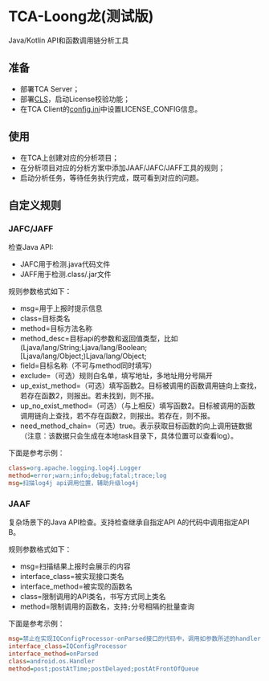 # TCA-Loong龙(测试版)
Java/Kotlin API和函数调用链分析工具

## 准备
- 部署TCA Server；
- 部署[CLS](https://github.com/Tencent/CodeAnalysis/tree/main/server/cls/README.md#部署)，启动License校验功能；
- 在TCA Client的[config.ini](https://github.com/Tencent/CodeAnalysis/tree/main/client/config.ini)中设置LICENSE_CONFIG信息。

## 使用
- 在TCA上创建对应的分析项目；
- 在分析项目对应的分析方案中添加JAAF/JAFC/JAFF工具的规则；
- 启动分析任务，等待任务执行完成，既可看到对应的问题。

## 自定义规则

### JAFC/JAFF
检查Java API:
- JAFC用于检测.java代码文件
- JAFF用于检测.class/.jar文件

规则参数格式如下：
- msg=用于上报时提示信息
- class=目标类名
- method=目标方法名称
- method_desc=目标api的参数和返回值类型，比如(Ljava/lang/String;Ljava/lang/Boolean;[Ljava/lang/Object;)Ljava/lang/Object;
- field=目标名称（不可与method同时填写）
- exclude=（可选）规则白名单，填写地址，多地址用分号隔开
- up_exist_method=（可选）填写函数2。目标被调用的函数调用链向上查找，若存在函数2，则报出。若未找到，则不报。
- up_no_exist_method=（可选）（与上相反）填写函数2。目标被调用的函数调用链向上查找，若不存在函数2，则报出。若存在，则不报。
- need_method_chain=（可选）true。表示获取目标函数的向上调用链数据（注意：该数据只会生成在本地task目录下，具体位置可以查看log）。

下面是参考示例：
```ini
class=org.apache.logging.log4j.Logger
method=error;warn;info;debug;fatal;trace;log
msg=扫描log4j api调用位置，辅助升级log4j
```

### JAAF
复杂场景下的Java API检查。支持检查继承自指定API A的代码中调用指定API B。

规则参数格式如下：
- msg=扫描结果上报时会展示的内容
- interface_class=被实现接口类名
- interface_method=被实现的函数名
- class=限制调用的API类名，书写方式同上类名
- method=限制调用的函数名，支持`;`分号相隔的批量查询

下面是参考示例：
```ini
msg=禁止在实现IQConfigProcessor-onParsed接口的代码中，调用如参数所述的handler-post等api。
interface_class=IQConfigProcessor
interface_method=onParsed
class=android.os.Handler
method=post;postAtTime;postDelayed;postAtFrontOfQueue
```
